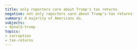 ```yaml
---
title: only reporters care about Trump's tax returns
negative: not only reporters care about Trump's tax returns
summary: A majority of Americans do.
subjects:
- donald-trump
topics:
- corruption
- tax-returns
---
```

